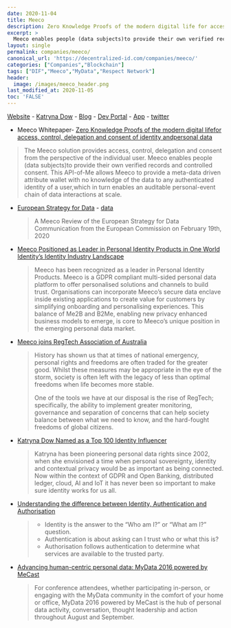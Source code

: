 ```yaml
---
date: 2020-11-04
title: Meeco
description: Zero Knowledge Proofs of the modern digital life for access, control, delegation and consent of identity and personal data
excerpt: >
  Meeco enables people (data subjects)to provide their own verified records and controlled consent. This API-of-Me allows Meeco to provide a meta-data driven attribute wallet with no knowledge of the datato any authenticated identity of a user,which in turn enables an auditable personal-event chain of data interactions at scale.
layout: single
permalink: companies/meeco/
canonical_url: 'https://decentralized-id.com/companies/meeco/'
categories: ["Companies","Blockchain"]
tags: ["DIF","Meeco","MyData","Respect Network"]
header:
  image: /images/meeco_header.png
last_modified_at: 2020-11-05
toc: 'FALSE'
---
```


[Website](https://meeco.me) - [Katryna Dow](https://katrynadow.me/about/) - [Blog](https://blog.meeco.me/) - [Dev Portal](https://dev.meeco.me/) - [App](https://app.meeco.me/) - [twitter](https://twitter.com/meeco_me)

* Meeco Whitepaper- [Zero Knowledge Proofs of the modern digital lifefor access, control, delegation and consent of identity andpersonal data](https://media.meeco.me/public-assets/white_papers/Meeco_Zero%20Knowledge%20Proofs%20of%20the%20modern%20digital%20life_V1.0_20180513.compressed.pdf)
 > The Meeco solution provides access, control, delegation and consent from the perspective of the individual user. Meeco enables people (data subjects)to provide their own verified records and controlled consent. This API-of-Me allows Meeco to provide a meta-data driven attribute wallet with no knowledge of the data to any authenticated identity of a user,which in turn enables an auditable personal-event chain of data interactions at scale.

* [European Strategy for Data](https://media.meeco.me/public-assets/reports/Meeco_Review_of_European_Strategy_for_Data.pdf) - [data](https://www.meeco.me/data)
  > A Meeco Review of the European Strategy for Data Communication from the European Commission on February 19th, 2020

* [Meeco Positioned as Leader in Personal Identity Products in One World Identity’s Identity Industry Landscape](https://blog.meeco.me/meeco-positioned-as-leader-in-personal-identity-products-in-one-world-identitys-identity-industry-landscape/)
  > Meeco has been recognized as a leader in Personal Identity Products. Meeco is a GDPR compliant multi-sided personal data platform to offer personalised solutions and channels to build trust. Organisations can incorporate Meeco’s secure data enclave inside existing applications to create value for customers by simplifying onboarding and personalising experiences. This balance of Me2B and B2Me, enabling new privacy enhanced business models to emerge, is core to Meeco’s unique position in the emerging personal data market.

* [Meeco joins RegTech Association of Australia](https://blog.meeco.me/innovate-beyond-compliance/)
  > History has shown us that at times of national emergency, personal rights and freedoms are often traded for the greater good. Whilst these measures may be appropriate in the eye of the storm, society is often left with the legacy of less than optimal freedoms when life becomes more stable.
  > 
  > One of the tools we have at our disposal is the rise of RegTech; specifically, the ability to implement greater monitoring, governance and separation of concerns that can help society balance between what we need to know, and the hard-fought freedoms of global citizens.

* [Katryna Dow Named as a Top 100 Identity Influencer](https://blog.meeco.me/katryna-dow-named-top-100-identity-influencer/)
  > Katryna has been pioneering personal data rights since 2002, when she envisioned a time when personal sovereignty, identity and contextual privacy would be as important as being connected. Now within the context of GDPR and Open Banking, distributed ledger, cloud, AI and IoT it has never been so important to make sure identity works for us all.

* [Understanding the difference between Identity, Authentication and Authorisation](https://blog.meeco.me/do-you-really-need-to-know-who-i-am/)
  > - Identity is the answer to the “Who am I?” or “What am I?” question.
  > - Authentication is about asking can I trust who or what this is?
  > - Authorisation follows authentication to determine what services are available to the trusted party.

* [Advancing human-centric personal data: MyData 2016 powered by MeCast](https://blog.meeco.me/advancing-human-centric-personal-data/)
  > For conference attendees, whether participating in-person, or engaging with the MyData community in the comfort of your home or office, MyData 2016 powered by MeCast is the hub of personal data activity, conversation, thought leadership and action throughout August and September.
